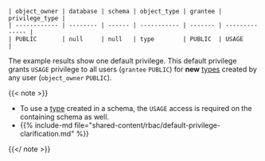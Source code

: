 ```none
| object_owner | database | schema | object_type | grantee | privilege_type |
| ------------ | -------- | ------ | ----------- | ------- | -------------- |
| PUBLIC       | null     | null   | type        | PUBLIC  | USAGE          |
```

The example results show one default privilege. This default privilege grants
`USAGE` privilege to all users (`grantee` `PUBLIC`) for **new**
[types](/sql/types/#custom-types) created by any user (`object_owner` `PUBLIC`).

{{< note >}}

- To use a [type](/sql/types/#custom-types) created in a schema, the `USAGE`
access is required on the containing schema as well.
- {{% include-md file="shared-content/rbac/default-privilege-clarification.md"
  %}}

{{</ note >}}
